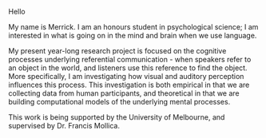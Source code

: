 Hello

My name is Merrick. I am an honours student in psychological science; I am interested in what is going on in the mind and brain when we use language. 

  My present year-long research project is focused on the cognitive processes underlying referential communication - when speakers refer to an object in the world, and listeners use this reference to find the object. More specifically, I am investigating how visual and auditory perception influences this process. This investigation is both empirical in that we are collecting data from human participants, and theoretical in that we are building computational models of the underlying mental processes. 

  This work is being supported by the University of Melbourne, and supervised by Dr. Francis Mollica. 

<!---
merrickgiles/merrickgiles is a ✨ special ✨ repository because its `README.md` (this file) appears on your GitHub profile.
You can click the Preview link to take a look at your changes.
--->
